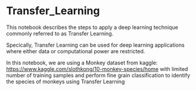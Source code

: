 # Transfer_Learning
This notebook describes the steps to apply a deep learning technique commonly referred to as Transfer Learning.

Specically, Transfer Learning can be used for deep learning applications where either data or computational power are restricted.

In this notebook, we are using a Monkey dataset from kaggle: https://www.kaggle.com/slothkong/10-monkey-species/home with limited number of training samples and perform fine grain classification to identify the species of monkeys using Transfer Learning
